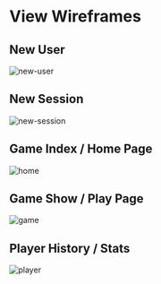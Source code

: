 # View Wireframes

## New User
![new-user]

## New Session
![new-session]

## Game Index / Home Page
![home]

## Game Show / Play Page
![game]

## Player History / Stats
![player]

[new-user]: ./wireframes/TTT_signup.png
[new-session]: ./wireframes/TTT_signin.png
[home]: ./wireframes/ttt_home.png
[game]: ./wireframes/ttt_gameshow.png
[player]: ./wireframes/TTT_usershow.png
